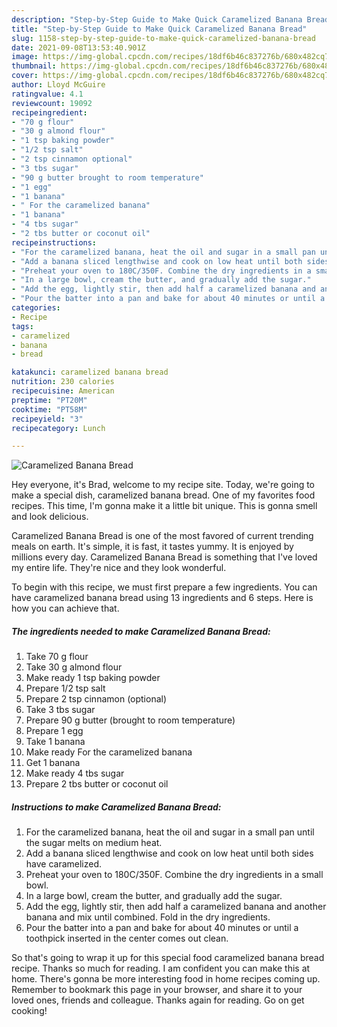 ```yaml
---
description: "Step-by-Step Guide to Make Quick Caramelized Banana Bread"
title: "Step-by-Step Guide to Make Quick Caramelized Banana Bread"
slug: 1158-step-by-step-guide-to-make-quick-caramelized-banana-bread
date: 2021-09-08T13:53:40.901Z
image: https://img-global.cpcdn.com/recipes/18df6b46c837276b/680x482cq70/caramelized-banana-bread-recipe-main-photo.jpg
thumbnail: https://img-global.cpcdn.com/recipes/18df6b46c837276b/680x482cq70/caramelized-banana-bread-recipe-main-photo.jpg
cover: https://img-global.cpcdn.com/recipes/18df6b46c837276b/680x482cq70/caramelized-banana-bread-recipe-main-photo.jpg
author: Lloyd McGuire
ratingvalue: 4.1
reviewcount: 19092
recipeingredient:
- "70 g flour"
- "30 g almond flour"
- "1 tsp baking powder"
- "1/2 tsp salt"
- "2 tsp cinnamon optional"
- "3 tbs sugar"
- "90 g butter brought to room temperature"
- "1 egg"
- "1 banana"
- " For the caramelized banana"
- "1 banana"
- "4 tbs sugar"
- "2 tbs butter or coconut oil"
recipeinstructions:
- "For the caramelized banana, heat the oil and sugar in a small pan until the sugar melts on medium heat."
- "Add a banana sliced lengthwise and cook on low heat until both sides have caramelized."
- "Preheat your oven to 180C/350F. Combine the dry ingredients in a small bowl."
- "In a large bowl, cream the butter, and gradually add the sugar."
- "Add the egg, lightly stir, then add half a caramelized banana and another banana and mix until combined. Fold in the dry ingredients."
- "Pour the batter into a pan and bake for about 40 minutes or until a toothpick inserted in the center comes out clean."
categories:
- Recipe
tags:
- caramelized
- banana
- bread

katakunci: caramelized banana bread 
nutrition: 230 calories
recipecuisine: American
preptime: "PT20M"
cooktime: "PT58M"
recipeyield: "3"
recipecategory: Lunch

---
```



![Caramelized Banana Bread](https://img-global.cpcdn.com/recipes/18df6b46c837276b/680x482cq70/caramelized-banana-bread-recipe-main-photo.jpg)

Hey everyone, it's Brad, welcome to my recipe site. Today, we're going to make a special dish, caramelized banana bread. One of my favorites food recipes. This time, I'm gonna make it a little bit unique. This is gonna smell and look delicious.

Caramelized Banana Bread is one of the most favored of current trending meals on earth. It's simple, it is fast, it tastes yummy. It is enjoyed by millions every day. Caramelized Banana Bread is something that I've loved my entire life. They're nice and they look wonderful.




To begin with this recipe, we must first prepare a few ingredients. You can have caramelized banana bread using 13 ingredients and 6 steps. Here is how you can achieve that.

<!--inarticleads1-->

##### The ingredients needed to make Caramelized Banana Bread:

1. Take 70 g flour
1. Take 30 g almond flour
1. Make ready 1 tsp baking powder
1. Prepare 1/2 tsp salt
1. Prepare 2 tsp cinnamon (optional)
1. Take 3 tbs sugar
1. Prepare 90 g butter (brought to room temperature)
1. Prepare 1 egg
1. Take 1 banana
1. Make ready  For the caramelized banana
1. Get 1 banana
1. Make ready 4 tbs sugar
1. Prepare 2 tbs butter or coconut oil




<!--inarticleads2-->

##### Instructions to make Caramelized Banana Bread:

1. For the caramelized banana, heat the oil and sugar in a small pan until the sugar melts on medium heat.
1. Add a banana sliced lengthwise and cook on low heat until both sides have caramelized.
1. Preheat your oven to 180C/350F. Combine the dry ingredients in a small bowl.
1. In a large bowl, cream the butter, and gradually add the sugar.
1. Add the egg, lightly stir, then add half a caramelized banana and another banana and mix until combined. Fold in the dry ingredients.
1. Pour the batter into a pan and bake for about 40 minutes or until a toothpick inserted in the center comes out clean.




So that's going to wrap it up for this special food caramelized banana bread recipe. Thanks so much for reading. I am confident you can make this at home. There's gonna be more interesting food in home recipes coming up. Remember to bookmark this page in your browser, and share it to your loved ones, friends and colleague. Thanks again for reading. Go on get cooking!
